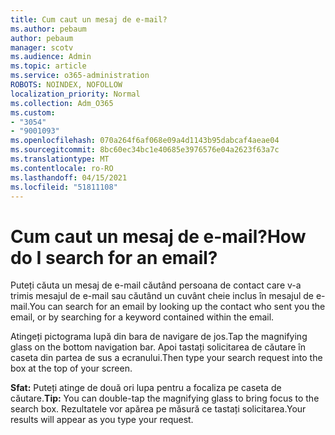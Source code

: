 ```yaml
---
title: Cum caut un mesaj de e-mail?
ms.author: pebaum
author: pebaum
manager: scotv
ms.audience: Admin
ms.topic: article
ms.service: o365-administration
ROBOTS: NOINDEX, NOFOLLOW
localization_priority: Normal
ms.collection: Adm_O365
ms.custom:
- "3054"
- "9001093"
ms.openlocfilehash: 070a264f6af068e09a4d1143b95dabcaf4aeae04
ms.sourcegitcommit: 8bc60ec34bc1e40685e3976576e04a2623f63a7c
ms.translationtype: MT
ms.contentlocale: ro-RO
ms.lasthandoff: 04/15/2021
ms.locfileid: "51811108"
---
```

# <a name="how-do-i-search-for-an-email"></a><span data-ttu-id="3d313-102">Cum caut un mesaj de e-mail?</span><span class="sxs-lookup"><span data-stu-id="3d313-102">How do I search for an email?</span></span>

<span data-ttu-id="3d313-103">Puteți căuta un mesaj de e-mail căutând persoana de contact care v-a trimis mesajul de e-mail sau căutând un cuvânt cheie inclus în mesajul de e-mail.</span><span class="sxs-lookup"><span data-stu-id="3d313-103">You can search for an email by looking up the contact who sent you the email, or by searching for a keyword contained within the email.</span></span>

<span data-ttu-id="3d313-104">Atingeți pictograma lupă din bara de navigare de jos.</span><span class="sxs-lookup"><span data-stu-id="3d313-104">Tap the magnifying glass on the bottom navigation bar.</span></span> <span data-ttu-id="3d313-105">Apoi tastați solicitarea de căutare în caseta din partea de sus a ecranului.</span><span class="sxs-lookup"><span data-stu-id="3d313-105">Then type your search request into the box at the top of your screen.</span></span> 

<span data-ttu-id="3d313-106">**Sfat:** Puteți atinge de două ori lupa pentru a focaliza pe caseta de căutare.</span><span class="sxs-lookup"><span data-stu-id="3d313-106">**Tip:** You can double-tap the magnifying glass to bring focus to the search box.</span></span> <span data-ttu-id="3d313-107">Rezultatele vor apărea pe măsură ce tastați solicitarea.</span><span class="sxs-lookup"><span data-stu-id="3d313-107">Your results will appear as you type your request.</span></span> 
